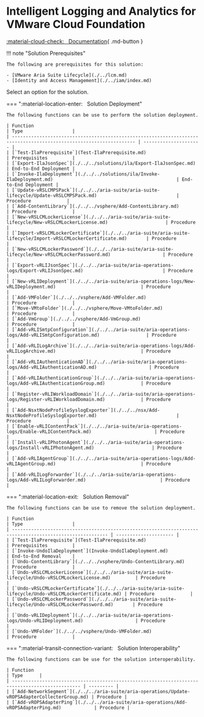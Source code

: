 # Intelligent Logging and Analytics for VMware Cloud Foundation

[:material-cloud-check: &nbsp; Documentation][solution]{ .md-button }

!!! note "Solution Prerequisites"

    The following are prerequisites for this solution:

    - [VMware Aria Suite Lifecycle](./../lcm.md)
    - [Identity and Access Management](./../iam/index.md)

Select an option for the solution.

=== ":material-location-enter: &nbsp; Solution Deployment"

    The following functions can be use to perform the solution deployment.

    | Function                                                                                                            | Type                  |
    | ------------------------------------------------------------------------------------------------------------------- | --------------------- |
    | [`Test-IlaPrerequisite`](Test-IlaPrerequisite.md)                                                                   | Prerequisites         |
    | [`Export-IlaJsonSpec`](./../../solutions/ila/Export-IlaJsonSpec.md)                                                 | End-to-End Deployment |
    | [`Invoke-IlaDeployment`](./../../solutions/ila/Invoke-IlaDeployment.md)                                             | End-to-End Deployment |
    | [`Update-vRSLCMPSPack`](./../../aria-suite/aria-suite-lifecycle/Update-vRSLCMPSPack.md)                             | Procedure             |
    | [`Add-ContentLibrary`](./../../vsphere/Add-ContentLibrary.md)                                                       | Procedure             |
    | [`New-vRSLCMLockerLicense`](./../../aria-suite/aria-suite-lifecycle/New-vRSLCMLockerLicense.md)                     | Procedure             |
    | [`Import-vRSLCMLockerCertificate`](./../../aria-suite/aria-suite-lifecycle/Import-vRSLCMLockerCertificate.md)       | Procedure             |
    | [`New-vRSLCMLockerPassword`](./../../aria-suite/aria-suite-lifecycle/New-vRSLCMLockerPassword.md)                   | Procedure             |
    | [`Export-vRLIJsonSpec`](./../../aria-suite/aria-operations-logs/Export-vRLIJsonSpec.md)                             | Procedure             |
    | [`New-vRLIDeployment`](./../../aria-suite/aria-operations-logs/New-vRLIDeployment.md)                               | Procedure             |
    | [`Add-VMFolder`](./../../vsphere/Add-VMFolder.md)                                                                   | Procedure             |
    | [`Move-VMtoFolder`](./../../vsphere/Move-VMtoFolder.md)                                                             | Procedure             |
    | [`Add-VmGroup`](./../../vsphere/Add-VmGroup.md)                                                                     | Procedure             |
    | [`Add-vRLISmtpConfiguration`](./../../aria-suite/aria-operations-logs/Add-vRLISmtpConfiguration.md)                 | Procedure             |
    | [`Add-vRLILogArchive`](./../../aria-suite/aria-operations-logs/Add-vRLILogArchive.md)                               | Procedure             |
    | [`Add-vRLIAuthenticationAD`](./../../aria-suite/aria-operations-logs/Add-vRLIAuthenticationAD.md)                   | Procedure             |
    | [`Add-vRLIAuthenticationGroup`](./../../aria-suite/aria-operations-logs/Add-vRLIAuthenticationGroup.md)             | Procedure             |
    | [`Register-vRLIWorkloadDomain`](./../../aria-suite/aria-operations-logs/Register-vRLIWorkloadDomain.md)             | Procedure             |
    | [`Add-NsxtNodeProfileSyslogExporter`](./../../nsx/Add-NsxtNodeProfileSyslogExporter.md)                             | Procedure             |
    | [`Enable-vRLIContentPack`](./../../aria-suite/aria-operations-logs/Enable-vRLIContentPack.md)                       | Procedure             |
    | [`Install-vRLIPhotonAgent`](./../../aria-suite/aria-operations-logs/Install-vRLIPhotonAgent.md)                     | Procedure             |
    | [`Add-vRLIAgentGroup`](./../../aria-suite/aria-operations-logs/Add-vRLIAgentGroup.md)                               | Procedure             |
    | [`Add-vRLILogForwarder`](./../../aria-suite/aria-operations-logs/Add-vRLILogForwarder.md)                           | Procedure             |

=== ":material-location-exit: &nbsp; Solution Removal"

    The following functions can be use to remove the solution deployment.

    | Function                                                                                                  | Type                  |
    | --------------------------------------------------------------------------------------------------------- | --------------------- |
    | [`Test-IlaPrerequisite`](Test-IlaPrerequisite.md)                                                         | Prerequisites         |
    | [`Invoke-UndoIlaDeployment`](Invoke-UndoIlaDeployment.md)                                                 | End-to-End Removal    |
    | [`Undo-ContentLibrary`](./../../vsphere/Undo-ContentLibrary.md)                                           | Procedure             |
    | [`Undo-vRSLCMLockerLicense`](./../../aria-suite/aria-suite-lifecycle/Undo-vRSLCMLockerLicense.md)         | Procedure             |
    | [`Undo-vRSLCMLockerCertificate`](./../../aria-suite/aria-suite-lifecycle/Undo-vRSLCMLockerCertificate.md) | Procedure             |
    | [`Undo-vRSLCMLockerPassword`](./../../aria-suite/aria-suite-lifecycle/Undo-vRSLCMLockerPassword.md)       | Procedure             |
    | [`Undo-vRLIDeployment`](./../../aria-suite/aria-operations-logs/Undo-vRLIDeployment.md)                   | Procedure             |
    | [`Undo-VMFolder`](./../../vsphere/Undo-VMFolder.md)                                                       | Procedure             |

=== ":material-transit-connection-variant: &nbsp; Solution Interoperability"

    The following functions can be use for the solution interoperability.

    | Function                                                                                        | Type      |
    | ----------------------------------------------------------------------------------------------- | --------- |
    | [`Add-NetworkSegment`](./../../aria-suite/aria-operations/Update-vROPSAdapterCollecterGroup.md) | Procedure |
    | [`Add-vROPSAdapterPing`](./../../aria-suite/aria-operations/Add-vROPSAdapterPing.md)            | Procedure |

[solution]: https://docs.vmware.com/en/VMware-Cloud-Foundation/services/vcf-intelligent-logging-and-analytics-v1/GUID-42022E8E-7C84-4864-AE49-69D016EF5600.html
